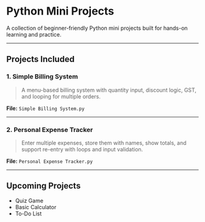 # Python Mini Projects

A collection of beginner-friendly Python mini projects built for hands-on learning and practice.

---

## Projects Included

### 1. Simple Billing System
> A menu-based billing system with quantity input, discount logic, GST, and looping for multiple orders.

**File:** `Simple Billing System.py`

---

### 2. Personal Expense Tracker
> Enter multiple expenses, store them with names, show totals, and support re-entry with loops and input validation.

**File:** `Personal Expense Tracker.py`

---

## Upcoming Projects

- Quiz Game
- Basic Calculator
- To-Do List
